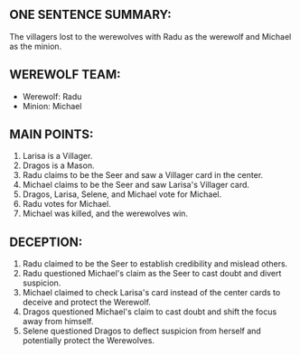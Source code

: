 ## ONE SENTENCE SUMMARY:
The villagers lost to the werewolves with Radu as the werewolf and Michael as the minion.

## WEREWOLF TEAM:
- Werewolf: Radu
- Minion: Michael

## MAIN POINTS:
1. Larisa is a Villager.
2. Dragos is a Mason.
3. Radu claims to be the Seer and saw a Villager card in the center.
4. Michael claims to be the Seer and saw Larisa's Villager card.
5. Dragos, Larisa, Selene, and Michael vote for Michael.
6. Radu votes for Michael.
7. Michael was killed, and the werewolves win.

## DECEPTION:
1. Radu claimed to be the Seer to establish credibility and mislead others.
2. Radu questioned Michael's claim as the Seer to cast doubt and divert suspicion.
3. Michael claimed to check Larisa's card instead of the center cards to deceive and protect the Werewolf.
4. Dragos questioned Michael's claim to cast doubt and shift the focus away from himself.
5. Selene questioned Dragos to deflect suspicion from herself and potentially protect the Werewolves.